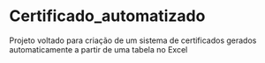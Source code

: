 # Certificado_automatizado

Projeto voltado para criação de um sistema de certificados gerados automaticamente a partir de uma tabela no Excel


